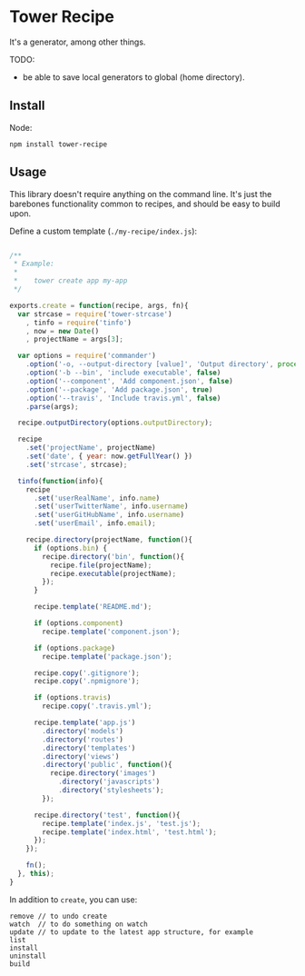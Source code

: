 # Tower Recipe

It's a generator, among other things.

TODO:

- be able to save local generators to global (home directory).

## Install

Node:

```
npm install tower-recipe
```

## Usage

This library doesn't require anything on the command line. It's just the barebones functionality common to recipes, and should be easy to build upon.

Define a custom template (`./my-recipe/index.js`):

```js

/**
 * Example:
 *
 *    tower create app my-app
 */

exports.create = function(recipe, args, fn){
  var strcase = require('tower-strcase')
    , tinfo = require('tinfo')
    , now = new Date()
    , projectName = args[3];

  var options = require('commander')
    .option('-o, --output-directory [value]', 'Output directory', process.cwd())
    .option('-b --bin', 'include executable', false)
    .option('--component', 'Add component.json', false)
    .option('--package', 'Add package.json', true)
    .option('--travis', 'Include travis.yml', false)
    .parse(args);

  recipe.outputDirectory(options.outputDirectory);

  recipe
    .set('projectName', projectName)
    .set('date', { year: now.getFullYear() })
    .set('strcase', strcase);

  tinfo(function(info){
    recipe
      .set('userRealName', info.name)
      .set('userTwitterName', info.username)
      .set('userGitHubName', info.username)
      .set('userEmail', info.email);

    recipe.directory(projectName, function(){
      if (options.bin) {
        recipe.directory('bin', function(){
          recipe.file(projectName);
          recipe.executable(projectName);
        });
      }

      recipe.template('README.md');

      if (options.component)
        recipe.template('component.json');

      if (options.package)
        recipe.template('package.json');

      recipe.copy('.gitignore');
      recipe.copy('.npmignore');

      if (options.travis)
        recipe.copy('.travis.yml');

      recipe.template('app.js')
        .directory('models')
        .directory('routes')
        .directory('templates')
        .directory('views')
        .directory('public', function(){
          recipe.directory('images')
            .directory('javascripts')
            .directory('stylesheets');
        });

      recipe.directory('test', function(){
        recipe.template('index.js', 'test.js');
        recipe.template('index.html', 'test.html');
      });
    });

    fn();
  }, this);
}
```

In addition to `create`, you can use:

```
remove // to undo create
watch  // to do something on watch
update // to update to the latest app structure, for example
list
install
uninstall
build
```